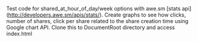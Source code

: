 Test code for shared_at_hour_of_day/week options with awe.sm [stats api] (http://developers.awe.sm/apis/stats/).  Create graphs to see how clicks, number of shares, click per share related to the share creation time using Google chart API.  Clone this to DocumentRoot directory and access index.html

